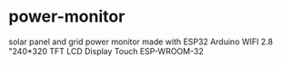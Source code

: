# power-monitor
solar panel and grid power monitor made with ESP32 Arduino WIFI 2.8 "240*320 TFT LCD Display Touch ESP-WROOM-32

